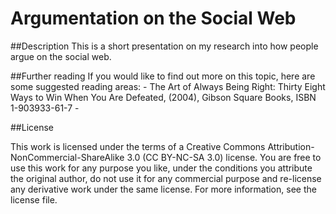 # Argumentation on the Social Web

##Description
This is a short presentation on my research into how people argue on the social web.

##Further reading
If you would like to find out more on this topic, here are some suggested reading areas:
    - The Art of Always Being Right: Thirty Eight Ways to Win When You Are Defeated, (2004), Gibson Square Books, ISBN 1-903933-61-7
    -


##License

This work is licensed under the terms of a Creative Commons Attribution-NonCommercial-ShareAlike 3.0 (CC BY-NC-SA 3.0) license. You are free to use this work for any purpose you like, under the conditions you attribute the original author, do not use it for any commercial purpose and re-license any derivative work under the same license. For more information, see the license file.
